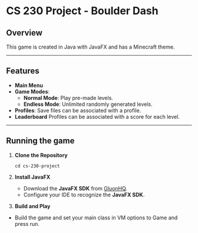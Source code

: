 # **CS 230 Project - Boulder Dash**

## **Overview**
This game is created in Java with JavaFX and has a Minecraft theme.

---

## **Features**
- **Main Menu**
- **Game Modes**:
  - **Normal Mode**: Play pre-made levels.
  - **Endless Mode**: Unlimited randomly generated levels.
- **Profiles**: Save files can be associated with a profile.
- **Leaderboard** Profiles can be associated with a score for each level.

---

## **Running the game**
1. **Clone the Repository**
   ```git clone https://github.com/sam4b/cs-230-project.git
   cd cs-230-project
   ```
2. **Install JavaFX**
   - Download the **JavaFX SDK** from [GluonHQ](https://gluonhq.com/products/javafx/).
   - Configure your IDE to recognize the **JavaFX SDK**.

4. **Build and Play**
  - Build the game and set your main class in VM options to Game and press run.


